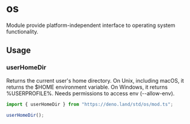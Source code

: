 # os

Module provide platform-independent interface to operating system functionality.

## Usage

### userHomeDir

Returns the current user's home directory. On Unix, including macOS, it returns the \$HOME environment variable. On Windows, it returns %USERPROFILE%.
Needs permissions to access env (--allow-env).

```ts
import { userHomeDir } from "https://deno.land/std/os/mod.ts";

userHomeDir();
```
